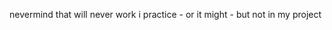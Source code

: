 <!-- I want the API fetching to happen at one place - when it comes to posts -->

nevermind that will never work i practice - or it might - but not in my project